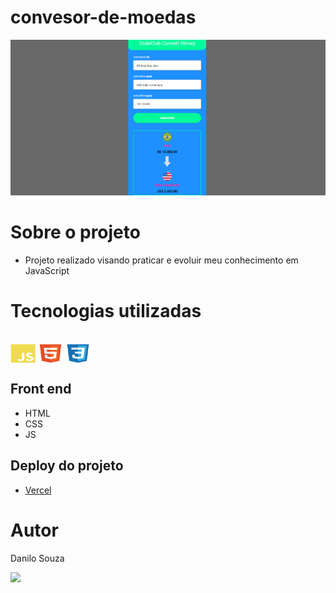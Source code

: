 # convesor-de-moedas
<div align="center" max-width="600" max-height="600">
  <a href="https://convesor-de-moedas.vercel.app/" target="_blank">
    <img width="600" src="assets/monei.png">
  </a>
</div>

# Sobre o projeto
- Projeto realizado visando praticar e evoluir meu conhecimento em JavaScript

# Tecnologias utilizadas

<div style="display: inline_block"><br>
  <img align="center" alt="Js-logo" title="JavaScript" height="30" width="40" src="https://raw.githubusercontent.com/devicons/devicon/master/icons/javascript/javascript-plain.svg">
  <img align="center" alt="HTML-logo" title="HTML" height="30" width="40" src="https://raw.githubusercontent.com/devicons/devicon/master/icons/html5/html5-original.svg">
  <img align="center" alt="CSS-logo" title="CSS" height="30" width="40" src="https://raw.githubusercontent.com/devicons/devicon/master/icons/css3/css3-original.svg">
</div>

## Front end
- HTML
- CSS
- JS
## Deploy do projeto
- <a href="https://convesor-de-moedas.vercel.app/">Vercel</a>



# Autor

Danilo Souza
<div>
  <a href="https://www.linkedin.com/in/danilosantosdeveloper/" target="_blank" rel="external" title="Linkedin">
    <img src="https://img.shields.io/badge/-LinkedIn-%230077B5?style=for-the-badge&logo=linkedin&logoColor=white" target="_blank">
  </a>
</div>
